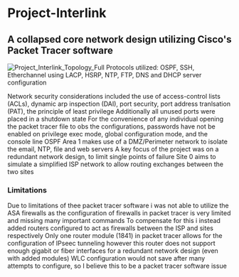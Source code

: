 # Project-Interlink
## **A collapsed core network design utilizing Cisco's Packet Tracer software**
![Project_Interlink_Topology_Full](https://github.com/NowlinB/Project-Interlink/assets/38094031/610e1c57-3300-4302-bdb3-900db980063f)
Protocols utilized: OSPF, SSH, Etherchannel using LACP, HSRP, NTP, FTP, DNS and DHCP server configuration  

Network security considerations included the use of access-control lists (ACLs), dynamic arp inspection (DAI), port security, port address tranlsation (PAT), the principle of least privilege
Additionally all unused ports were placed in a shutdown state
For the convenience of any individual opening the packet tracer file to obs the configurations, passwords have not be enabled on privilege exec mode, global configuration mode, and the console line
OSPF Area 1 makes use of a DMZ/Perimeter network to isolate the email, NTP, file and web servers
A key focus of the project was on a redundant network design, to limit single points of failure
Site 0 aims to simulate a simplified ISP network to allow routing exchanges between the two sites
### Limitations
Due to limitations of thee packet tracer software i was not able to utilize the ASA firewalls as the configuration of firewalls in packet tracer is very limited and missing many important commands 
To compensate for this i instead added routers configured to act as firewalls between the ISP and sites respectively
Only one router module (1841) in packet tracer allows for the configuration of IPseec tunneling however this router does not support enough gigabit or fiber interfaces for a redundant network design (even with added modules)
WLC configuration would not save after many attempts to configure, so I believe this to be a packet tracer software issue

